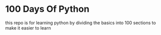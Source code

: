 # 100 Days Of Python 
this repo is for learning python by dividing the basics into 100 sections to make it easier to learn
